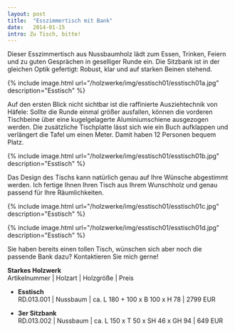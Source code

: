 ```yaml
---
layout: post
title:  "Esszimmertisch mit Bank"
date:   2014-01-15
intro: Zu Tisch, bitte!
---
```


Dieser Esszimmertisch aus Nussbaumholz lädt zum Essen, Trinken, 
Feiern und zu guten Gesprächen in geselliger Runde ein.
Die Sitzbank ist in der gleichen Optik gefertigt: 
Robust, klar und auf starken Beinen stehend.
 
{% include image.html url="/holzwerke/img/esstisch01/esstisch01a.jpg" description="Esstisch" %}

Auf den ersten Blick nicht sichtbar ist die raffinierte Ausziehtechnik von Häfele: 
Sollte die Runde einmal größer ausfallen, 
können die vorderen Tischbeine über eine kugelgelagerte Aluminiumschiene ausgezogen werden.
Die zusätzliche Tischplatte lässt sich wie ein Buch aufklappen 
und verlängert die Tafel um einen Meter.
Damit haben 12 Personen bequem Platz.
 

{% include image.html url="/holzwerke/img/esstisch01/esstisch01b.jpg" description="Esstisch" %}


Das Design des Tischs kann natürlich genau auf Ihre Wünsche abgestimmt werden.
Ich fertige Ihnen Ihren Tisch aus Ihrem Wunschholz und genau passend für Ihre Räumlichkeiten. 


{% include image.html url="/holzwerke/img/esstisch01/esstisch01c.jpg" description="Esstisch" %}


{% include image.html url="/holzwerke/img/esstisch01/esstisch01d.jpg" description="Esstisch" %}

Sie haben bereits einen tollen Tisch, 
wünschen sich aber noch die passende Bank dazu? 
Kontaktieren Sie mich gerne!

**Starkes Holzwerk**   
Artikelnummer \| Holzart \| Holzgröße \| Preis

* **Esstisch**   
	RD.013.001  \| 	Nussbaum \| ca. L 180 + 100 x B 100 x H  78 \| 2799 EUR
	
* **3er Sitzbank**       
	RD.013.002  \| 	Nussbaum \| ca. L 150 x T 50 x SH 46 x GH 94 \| 649 EUR


